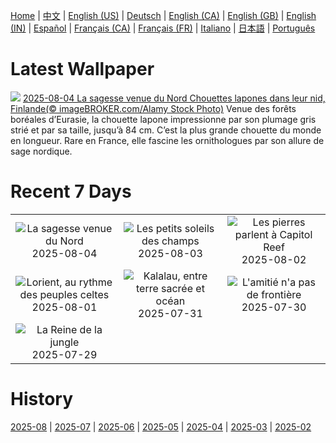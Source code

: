 [Home](../README.md) | [中文](zh-CN.md) | [English (US)](en-US.md) | [Deutsch](de-DE.md) | [English (CA)](en-CA.md) | [English (GB)](en-GB.md) | [English (IN)](en-IN.md) | [Español](es-ES.md) | [Français (CA)](fr-CA.md) | [Français (FR)](fr-FR.md) | [Italiano](it-IT.md) | [日本語](ja-JP.md) | [Português](pt-BR.md)

# Latest Wallpaper
![](https://www.bing.com/th?id=OHR.LaplandOwl_FR-FR0808851184_UHD.jpg)
[2025-08-04 La sagesse venue du Nord Chouettes lapones dans leur nid, Finlande(© imageBROKER.com/Alamy Stock Photo)](https://www.bing.com/th?id=OHR.LaplandOwl_FR-FR0808851184_UHD.jpg)
Venue des forêts boréales d’Eurasie, la chouette lapone impressionne par son plumage gris strié et par sa taille, jusqu’à 84 cm. C’est la plus grande chouette du monde en longueur. Rare en France, elle fascine les ornithologues par son allure de sage nordique.

# Recent 7 Days
|  |  |  |
|:---:|:---:|:---:|
| ![](https://www.bing.com/th?id=OHR.LaplandOwl_FR-FR0808851184_400x240.jpg "La sagesse venue du Nord") 2025-08-04 | ![](https://www.bing.com/th?id=OHR.HappySunflower_FR-FR0643817668_400x240.jpg "Les petits soleils des champs") 2025-08-03 | ![](https://www.bing.com/th?id=OHR.FruitaPetroglyphs_FR-FR1575375079_400x240.jpg "Les pierres parlent à Capitol Reef") 2025-08-02 |
| ![](https://www.bing.com/th?id=OHR.LorientCeltic_FR-FR1271228559_400x240.jpg "Lorient, au rythme des peuples celtes") 2025-08-01 | ![](https://www.bing.com/th?id=OHR.NaPaliKauai_FR-FR8653157618_400x240.jpg "Kalalau, entre terre sacrée et océan") 2025-07-31 | ![](https://www.bing.com/th?id=OHR.SaypeDubai_FR-FR8249612257_400x240.jpg "L'amitié n'a pas de frontière") 2025-07-30 |
| ![](https://www.bing.com/th?id=OHR.TigerDay_FR-FR7212434732_400x240.jpg "La Reine de la jungle") 2025-07-29 |  |  |

# History
[2025-08](../archives/wallpaper/fr-FR/w_2025_08.md) | [2025-07](../archives/wallpaper/fr-FR/w_2025_07.md) | [2025-06](../archives/wallpaper/fr-FR/w_2025_06.md) | [2025-05](../archives/wallpaper/fr-FR/w_2025_05.md) | [2025-04](../archives/wallpaper/fr-FR/w_2025_04.md) | [2025-03](../archives/wallpaper/fr-FR/w_2025_03.md) | [2025-02](../archives/wallpaper/fr-FR/w_2025_02.md)
